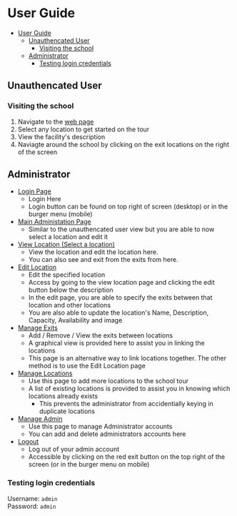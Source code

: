 # User Guide
- [User Guide](#user-guide)
  - [Unauthencated User](#unauthencated-user)
    - [Visiting the school](#visiting-the-school)
  - [Administrator](#administrator)
    - [Testing login credentials](#testing-login-credentials)

## Unauthencated User
### Visiting the school
1. Navigate to the [web page](12458.pythonanywhere.com)
2. Select any location to get started on the tour
3. View the facility's description
4. Naviagte around the school by clicking on the exit locations on the right of the screen 

## Administrator
- [Login Page](/login)
  - Login Here
  - Login button can be found on top right of screen (desktop) or in the burger menu (mobile)
- [Main Administation Page](/admin)
  - Similar to the unauthencated user view but you are able to now select a location and edit it
- [View Location (Select a location)](/view_location/<id>)
  - View the location and edit the location here.
  - You can also see and exit from the exits from here.
- [Edit Location](/edit/<location>)
  - Edit the specified location
  - Access by going to the view location page and clicking the edit button below the description
  - In the edit page, you are able to specify the exits between that location and other locations
  - You are also able to update the location's Name, Description, Capacity, Availability and image
- [Manage Exits](/add_link)
  - Add / Remove / View the exits between locations
  - A graphical view is provided here to assist you in linking the locations
  - This page is an alternative way to link locations together. The other method is to use the Edit Location page
- [Manage Locations](/add_location)
  - Use this page to add more locations to the school tour
  - A list of existing locations is provided to assist you in knowing which locations already exists
    - This prevents the administrator from accidentially keying in duplicate locations
- [Manage Admin](/manage_admin)
  - Use this page to manage Administrator accounts
  - You can add and delete administrators accounts here
- [Logout](/logout)
  - Log out of your admin account
  - Accessible by clicking on the red exit button on the top right of the screen (or in the burger menu on mobile)

### Testing login credentials
Username: `admin`\
Password: `admin`